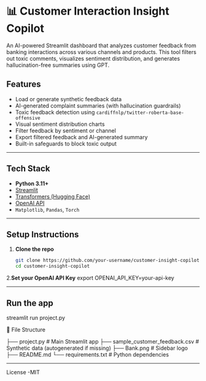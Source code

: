 # 📊 Customer Interaction Insight Copilot

An AI-powered Streamlit dashboard that analyzes customer feedback from banking interactions across various channels and products. 
This tool filters out toxic comments, visualizes sentiment distribution, and generates hallucination-free summaries using GPT.

## Features

-  Load or generate synthetic feedback data
-  AI-generated complaint summaries (with hallucination guardrails)
-  Toxic feedback detection using `cardiffnlp/twitter-roberta-base-offensive`
-  Visual sentiment distribution charts
-  Filter feedback by sentiment or channel
-  Export filtered feedback and AI-generated summary
-  Built-in safeguards to block toxic output

---

## Tech Stack

- **Python 3.11+**
- [Streamlit](https://streamlit.io/)
- [Transformers (Hugging Face)](https://huggingface.co/)
- [OpenAI API](https://platform.openai.com/)
- `Matplotlib`, `Pandas`, `Torch`

---
## Setup Instructions
1. **Clone the repo**
   ```bash
   git clone https://github.com/your-username/customer-insight-copilot.git
   cd customer-insight-copilot
2.**Set your OpenAI API Key**
 export OPENAI_API_KEY=your-api-key

---
## Run the app
streamlit run project.py

📁 File Structure

├── project.py                # Main Streamlit app
├── sample_customer_feedback.csv  # Synthetic data (autogenerated if missing)
├── Bank.png                   # Sidebar logo
├── README.md
└── requirements.txt           # Python dependencies

---
License -MIT




